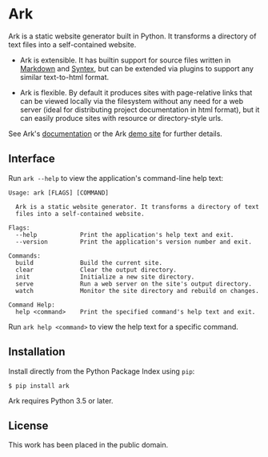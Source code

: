 
# Ark

Ark is a static website generator built in Python. It transforms a
directory of text files into a self-contained website.

* Ark is extensible. It has builtin support for source files written
  in [Markdown][] and [Syntex][], but can be extended via plugins to support
  any similar text-to-html format.

* Ark is flexible. By default it produces sites with page-relative links
  that can be viewed locally via the filesystem without any need for a web
  server (ideal for distributing project documentation in html format), but it
  can easily produce sites with resource or directory-style urls.

See Ark's [documentation][docs] or the Ark [demo site][demo] for further details.

[Markdown]: http://daringfireball.net/projects/markdown/
[Syntex]: https://github.com/dmulholland/syntex
[docs]: http://mulholland.xyz/docs/ark/
[demo]: http://ark.mulholland.xyz/phoenix/



## Interface

Run `ark --help` to view the application's command-line help text:

    Usage: ark [FLAGS] [COMMAND]

      Ark is a static website generator. It transforms a directory of text
      files into a self-contained website.

    Flags:
      --help            Print the application's help text and exit.
      --version         Print the application's version number and exit.

    Commands:
      build             Build the current site.
      clear             Clear the output directory.
      init              Initialize a new site directory.
      serve             Run a web server on the site's output directory.
      watch             Monitor the site directory and rebuild on changes.

    Command Help:
      help <command>    Print the specified command's help text and exit.

Run `ark help <command>` to view the help text for a specific command.



## Installation

Install directly from the Python Package Index using `pip`:

    $ pip install ark

Ark requires Python 3.5 or later.



## License

This work has been placed in the public domain.
